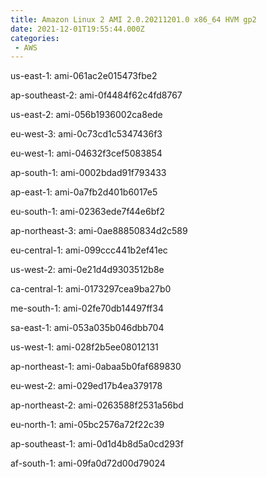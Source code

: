 ```yaml
---
title: Amazon Linux 2 AMI 2.0.20211201.0 x86_64 HVM gp2
date: 2021-12-01T19:55:44.000Z
categories:
 - AWS
---
```


us-east-1: ami-061ac2e015473fbe2

ap-southeast-2: ami-0f4484f62c4fd8767

us-east-2: ami-056b1936002ca8ede

eu-west-3: ami-0c73cd1c5347436f3

eu-west-1: ami-04632f3cef5083854

ap-south-1: ami-0002bdad91f793433

ap-east-1: ami-0a7fb2d401b6017e5

eu-south-1: ami-02363ede7f44e6bf2

ap-northeast-3: ami-0ae88850834d2c589

eu-central-1: ami-099ccc441b2ef41ec

us-west-2: ami-0e21d4d9303512b8e

ca-central-1: ami-0173297cea9ba27b0

me-south-1: ami-02fe70db14497ff34

sa-east-1: ami-053a035b046dbb704

us-west-1: ami-028f2b5ee08012131

ap-northeast-1: ami-0abaa5b0faf689830

eu-west-2: ami-029ed17b4ea379178

ap-northeast-2: ami-0263588f2531a56bd

eu-north-1: ami-05bc2576a72f22c39

ap-southeast-1: ami-0d1d4b8d5a0cd293f

af-south-1: ami-09fa0d72d00d79024

